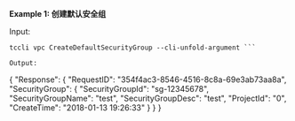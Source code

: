 **Example 1: 创建默认安全组**



Input: 

```
tccli vpc CreateDefaultSecurityGroup --cli-unfold-argument ```

Output: 
```
{
    "Response": {
        "RequestID": "354f4ac3-8546-4516-8c8a-69e3ab73aa8a",
        "SecurityGroup": {
            "SecurityGroupId": "sg-12345678",
            "SecurityGroupName": "test",
            "SecurityGroupDesc": "test",
            "ProjectId": "0",
            "CreateTime": "2018-01-13 19:26:33"
        }
    }
}
```

